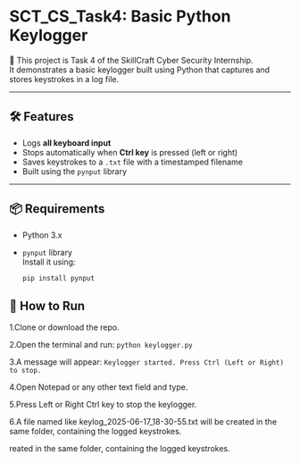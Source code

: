# SCT_CS_Task4: Basic Python Keylogger

🔐 This project is Task 4 of the SkillCraft Cyber Security Internship.  
It demonstrates a basic keylogger built using Python that captures and stores keystrokes in a log file.

---

## 🛠️ Features

- Logs **all keyboard input**
- Stops automatically when **Ctrl key** is pressed (left or right)
- Saves keystrokes to a `.txt` file with a timestamped filename
- Built using the `pynput` library

---

## 📦 Requirements

- Python 3.x
- `pynput` library  
  Install it using:

  ```bash
  pip install pynput
## 🚀 How to Run
1.Clone or download the repo.

2.Open the terminal and run:
  `python keylogger.py`
  
3.A message will appear:
  `Keylogger started. Press Ctrl (Left or Right) to stop.`
  
4.Open Notepad or any other text field and type.

5.Press Left or Right Ctrl key to stop the keylogger.

6.A file named like keylog_2025-06-17_18-30-55.txt will be created in the same folder, containing the logged keystrokes.

reated in the same folder, containing the logged keystrokes.
